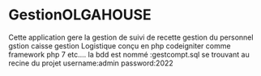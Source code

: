 # GestionOLGAHOUSE
Cette application gere la gestion de suivi de recette 
gestion du personnel
gstion caisse
gestion Logistique
conçu en php codeigniter comme framework
php 7 etc....
la bdd est nommé :gestcompt.sql se trouvant au recine du projet
username:admin
password:2022
